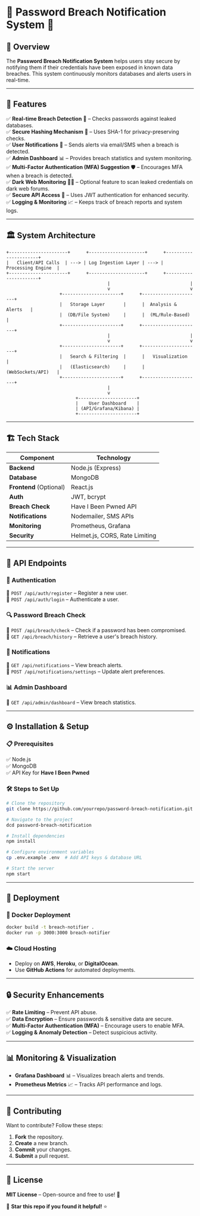 # 🚨 Password Breach Notification System 🔐

## 📌 Overview
The **Password Breach Notification System** helps users stay secure by notifying them if their credentials have been exposed in known data breaches. This system continuously monitors databases and alerts users in real-time.

---

## 🎯 Features
✅ **Real-time Breach Detection** 🔎 – Checks passwords against leaked databases.  
✅ **Secure Hashing Mechanism** 🔐 – Uses SHA-1 for privacy-preserving checks.  
✅ **User Notifications** 📩 – Sends alerts via email/SMS when a breach is detected.  
✅ **Admin Dashboard** 📊 – Provides breach statistics and system monitoring.  
✅ **Multi-Factor Authentication (MFA) Suggestion** 🛡️ – Encourages MFA when a breach is detected.  
✅ **Dark Web Monitoring** 🕵️‍♂️ – Optional feature to scan leaked credentials on dark web forums.  
✅ **Secure API Access** 🔑 – Uses JWT authentication for enhanced security.  
✅ **Logging & Monitoring** 📈 – Keeps track of breach reports and system logs.  

---

## 🏛️ System Architecture
```plaintext
+----------------------+      +---------------------+      +----------------------+
|   Client/API Calls  | ---> | Log Ingestion Layer | ---> |   Processing Engine  |
+----------------------+      +---------------------+      +----------------------+
                                      |                              |
                                      v                              v
                    +----------------------+      +----------------------+
                    |   Storage Layer       |      |  Analysis & Alerts   |
                    |  (DB/File System)     |      |  (ML/Rule-Based)     |
                    +----------------------+      +----------------------+
                                      |                              |
                                      v                              v
                    +----------------------+      +----------------------+
                    |   Search & Filtering  |      |   Visualization      |
                    |   (Elasticsearch)     |      |   (WebSockets/API)   |
                    +----------------------+      +----------------------+
                                      |
                                      v
                          +----------------------+
                          |    User Dashboard    |
                          | (API/Grafana/Kibana) |
                          +----------------------+
```

---

## 🏗️ Tech Stack
| Component  | Technology |
|------------|------------|
| **Backend** | Node.js (Express) |
| **Database** | MongoDB |
| **Frontend** (Optional) | React.js |
| **Auth** | JWT, bcrypt |
| **Breach Check** | Have I Been Pwned API |
| **Notifications** | Nodemailer, SMS APIs |
| **Monitoring** | Prometheus, Grafana |
| **Security** | Helmet.js, CORS, Rate Limiting |

---

## 🔌 API Endpoints
### 🔑 Authentication
📌 `POST /api/auth/register` – Register a new user.  
📌 `POST /api/auth/login` – Authenticate a user.  

### 🔍 Password Breach Check
🔹 `POST /api/breach/check` – Check if a password has been compromised.  
🔹 `GET /api/breach/history` – Retrieve a user's breach history.  

### 📢 Notifications
📌 `GET /api/notifications` – View breach alerts.  
📌 `POST /api/notifications/settings` – Update alert preferences.  

### 📊 Admin Dashboard
📌 `GET /api/admin/dashboard` – View breach statistics.  

---

## ⚙️ Installation & Setup
### 📋 Prerequisites
✅ Node.js  
✅ MongoDB  
✅ API Key for **Have I Been Pwned**  

### 🛠️ Steps to Set Up
```sh
# Clone the repository
git clone https://github.com/yourrepo/password-breach-notification.git

# Navigate to the project
dcd password-breach-notification

# Install dependencies
npm install

# Configure environment variables
cp .env.example .env  # Add API keys & database URL

# Start the server
npm start
```

---

## 🚀 Deployment
### 🐳 Docker Deployment
```sh
docker build -t breach-notifier .
docker run -p 3000:3000 breach-notifier
```

### ☁️ Cloud Hosting
- Deploy on **AWS**, **Heroku**, or **DigitalOcean**.  
- Use **GitHub Actions** for automated deployments.  

---

## 🔒 Security Enhancements
✅ **Rate Limiting** – Prevent API abuse.  
✅ **Data Encryption** – Ensure passwords & sensitive data are secure.  
✅ **Multi-Factor Authentication (MFA)** – Encourage users to enable MFA.  
✅ **Logging & Anomaly Detection** – Detect suspicious activity.  

---

## 📊 Monitoring & Visualization
- **Grafana Dashboard** 📊 – Visualizes breach alerts and trends.  
- **Prometheus Metrics** 📈 – Tracks API performance and logs.  

---

## 🤝 Contributing
Want to contribute? Follow these steps:  
1. **Fork** the repository.  
2. **Create** a new branch.  
3. **Commit** your changes.  
4. **Submit** a pull request.  

---

## 📜 License
**MIT License** – Open-source and free to use! 🎉  

🌟 **Star this repo if you found it helpful!** ⭐

